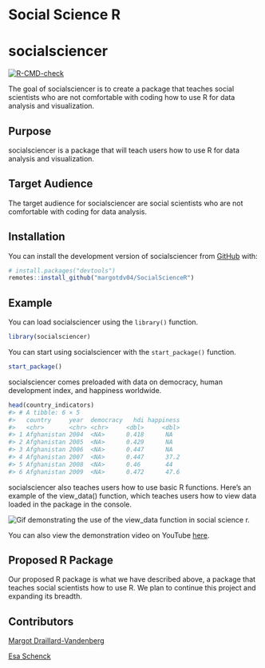 Social Science R
================

<!-- README.md is generated from README.Rmd. Please edit that file -->

# socialsciencer

<!-- badges: start -->

[![R-CMD-check](https://github.com/margotdv04/socialsciencer/actions/workflows/R-CMD-check.yaml/badge.svg)](https://github.com/margotdv04/socialsciencer/actions/workflows/R-CMD-check.yaml)
<!-- badges: end -->

The goal of socialsciencer is to create a package that teaches social
scientists who are not comfortable with coding how to use R for data
analysis and visualization.

## Purpose

socialsciencer is a package that will teach users how to use R for data
analysis and visualization.

## Target Audience

The target audience for socialsciencer are social scientists who are not
comfortable with coding for data analysis.

## Installation

You can install the development version of socialsciencer from
[GitHub](https://github.com/) with:

``` r
# install.packages("devtools")
remotes::install_github("margotdv04/SocialScienceR")
```

## Example

You can load socialsciencer using the `library()` function.

``` r
library(socialsciencer)
```

You can start using socialsciencer with the `start_package()` function.

``` r
start_package()
```

socialsciencer comes preloaded with data on democracy, human development
index, and happiness worldwide.

``` r
head(country_indicators)
#> # A tibble: 6 × 5
#>   country     year  democracy   hdi happiness
#>   <chr>       <chr> <chr>     <dbl>     <dbl>
#> 1 Afghanistan 2004  <NA>      0.418      NA  
#> 2 Afghanistan 2005  <NA>      0.429      NA  
#> 3 Afghanistan 2006  <NA>      0.447      NA  
#> 4 Afghanistan 2007  <NA>      0.447      37.2
#> 5 Afghanistan 2008  <NA>      0.46       44  
#> 6 Afghanistan 2009  <NA>      0.472      47.6
```

socialsciencer also teaches users how to use basic R functions. Here’s
an example of the view_data() function, which teaches users how to view
data loaded in the package in the console.

![Gif demonstrating the use of the view_data function in social science
r.](images/view_data.gif)

You can also view the demonstration video on YouTube
[here](https://www.youtube.com/embed/L7CdsK5cb5E/0.jpg).

## Proposed R Package

Our proposed R package is what we have described above, a package that
teaches social scientists how to use R. We plan to continue this project
and expanding its breadth.

## Contributors

[Margot Draillard-Vandenberg](https://github.com/margotdv04)

[Esa Schenck](https://github.com/esaschenck)
